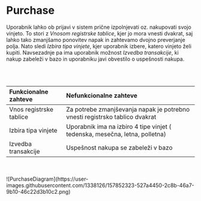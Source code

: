 # Purchase

Uporabnik lahko ob prijavi v sistem prične izpolnjevati oz. nakupovati svojo vinjeto. To stori z *Vnosom registrske tablice*, kjer jo mora vnesti dvakrat, saj lahko tako zmanjšamo ponovitev napak in zahtevamo dvojno preverjanje polja. Nato sledi *Izbira tipa vinjete*, kjer uporabnik izbere, katero vinjeto želi kupiti. Navsezadnje pa ima uporabnik možnost *Izvedba transakcije*, ki nakup zabeleži v bazo in uporabniku javi obvestilo o uspešnosti nakupa. 

<br>
<br>

| Funkcionalne zahteve | Nefunkcionalne zahteve |
|:-------------|:-------------|
| Vnos registrske tablice  | Za potrebe zmanjševanja napak je potrebno vnesti registrsko tablico dvakrat |
| Izbira tipa vinjete | Uporabnik ima na izbiro 4 tipe vinjet ( tedenska, mesečna, letna, polletna) |
| Izvedba transakcije  | Uspešnost nakupa se zabeleži v bazo |

<br>
<br>
![PurchaseDiagram](https://user-images.githubusercontent.com/1338126/157852323-527a4450-2c8b-46a7-9b10-46c22d3b10c2.png)
